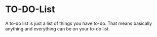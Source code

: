 # TO-DO-List
A to-do list is just a list of things you have to-do. That means basically anything and everything can be on your to-do list.
